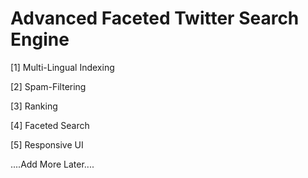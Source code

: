Advanced Faceted Twitter Search Engine
=================================================

[1] Multi-Lingual Indexing

[2] Spam-Filtering

[3] Ranking

[4] Faceted Search 

[5] Responsive UI

....Add More Later....	
